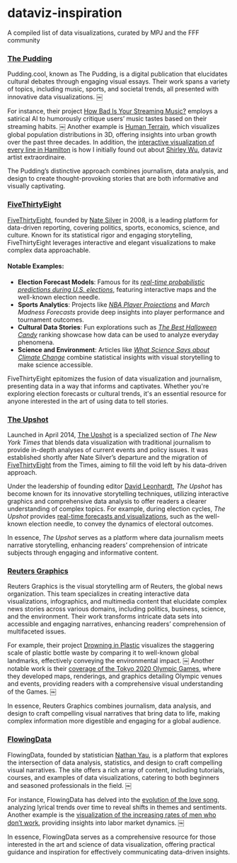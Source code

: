 # dataviz-inspiration
A compiled list of data visualizations, curated by MPJ and the FFF community

### [The Pudding](https://pudding.cool)
Pudding.cool, known as The Pudding, is a digital publication that elucidates cultural debates through engaging visual essays. Their work spans a variety of topics, including music, sports, and societal trends, all presented with innovative data visualizations. ￼

For instance, their project [How Bad Is Your Streaming Music?](https://pudding.cool/2021/10/judge-my-music/) employs a satirical AI to humorously critique users’ music tastes based on their streaming habits. ￼ Another example is [Human Terrain](https://pudding.cool/2018/10/city_3d/), which visualizes global population distributions in 3D, offering insights into urban growth over the past three decades. In addition, the [interactive visualization of every line in Hamilton](https://pudding.cool/2017/03/hamilton/) is how I initially found out about [Shirley Wu](https://shirleywu.studio), dataviz artist extraordinaire.

The Pudding’s distinctive approach combines journalism, data analysis, and design to create thought-provoking stories that are both informative and visually captivating.

### [FiveThirtyEight](https://fivethirtyeight.com)

[FiveThirtyEight](https://fivethirtyeight.com), founded by [Nate Silver](https://en.wikipedia.org/wiki/Nate_Silver) in 2008, is a leading platform for data-driven reporting, covering politics, sports, economics, science, and culture. Known for its statistical rigor and engaging storytelling, FiveThirtyEight leverages interactive and elegant visualizations to make complex data approachable.

#### Notable Examples:
- **Election Forecast Models**: Famous for its [*real-time probabilistic predictions during U.S. elections*](https://projects.fivethirtyeight.com/polls/), featuring interactive maps and the well-known election needle.
- **Sports Analytics**: Projects like [*NBA Player Projections*](https://projects.fivethirtyeight.com/2023-nba-player-projections/) and *March Madness Forecasts* provide deep insights into player performance and tournament outcomes.
- **Cultural Data Stories**: Fun explorations such as [*The Best Halloween Candy*](https://projects.fivethirtyeight.com/candy-ranking/) ranking showcase how data can be used to analyze everyday phenomena.
- **Science and Environment**: Articles like [*What Science Says about Climate Change*](https://fivethirtyeight.com/features/what-science-says-about-climate-change/) combine statistical insights with visual storytelling to make science accessible.

FiveThirtyEight epitomizes the fusion of data visualization and journalism, presenting data in a way that informs and captivates. Whether you're exploring election forecasts or cultural trends, it's an essential resource for anyone interested in the art of using data to tell stories.

### [The Upshot](https://www.nytimes.com/international/section/upshot)

Launched in April 2014, [The Upshot](https://www.nytimes.com/section/upshot) is a specialized section of *The New York Times* that blends data visualization with traditional journalism to provide in-depth analyses of current events and policy issues. It was established shortly after Nate Silver’s departure and the migration of [FiveThirtyEight](https://fivethirtyeight.com) from the Times, aiming to fill the void left by his data-driven approach.

Under the leadership of founding editor [David Leonhardt](https://www.nytimes.com/column/david-leonhardt), *The Upshot* has become known for its innovative storytelling techniques, utilizing interactive graphics and comprehensive data analysis to offer readers a clearer understanding of complex topics. For example, during election cycles, *The Upshot* provides [real-time forecasts and visualizations](https://www.nytimes.com/interactive/2020/11/03/us/elections/results-president.html), such as the well-known election needle, to convey the dynamics of electoral outcomes.

In essence, *The Upshot* serves as a platform where data journalism meets narrative storytelling, enhancing readers’ comprehension of intricate subjects through engaging and informative content.

### [Reuters Graphics](https://www.reuters.com/graphics/)
Reuters Graphics is the visual storytelling arm of Reuters, the global news organization. This team specializes in creating interactive data visualizations, infographics, and multimedia content that elucidate complex news stories across various domains, including politics, business, science, and the environment. Their work transforms intricate data sets into accessible and engaging narratives, enhancing readers’ comprehension of multifaceted issues.

For example, their project [Drowning in Plastic](https://www.reuters.com/graphics/ENVIRONMENT-PLASTIC/0100B275155) visualizes the staggering scale of plastic bottle waste by comparing it to well-known global landmarks, effectively conveying the environmental impact. ￼ Another notable work is their [coverage of the Tokyo 2020 Olympic Games](https://www.reuters.com/graphics/OLYMPICS-2020/EXPLAINER/gjnvwnlwgpw/), where they developed maps, renderings, and graphics detailing Olympic venues and events, providing readers with a comprehensive visual understanding of the Games. ￼

In essence, Reuters Graphics combines journalism, data analysis, and design to craft compelling visual narratives that bring data to life, making complex information more digestible and engaging for a global audience.

### [FlowingData](https://flowingdata.com)
FlowingData, founded by statistician [Nathan Yau](https://en.wikipedia.org/wiki/Nathan_Yau), is a platform that explores the intersection of data analysis, statistics, and design to craft compelling visual narratives. The site offers a rich array of content, including tutorials, courses, and examples of data visualizations, catering to both beginners and seasoned professionals in the field. ￼

For instance, FlowingData has delved into the [evolution of the love song](https://flowingdata.com/2024/11/13/evolution-of-the-love-song/), analyzing lyrical trends over time to reveal shifts in themes and sentiments. Another example is the [visualization of the increasing rates of men who don’t work](https://flowingdata.com/2014/12/16/increasing-rates-of-men-who-dont-work/), providing insights into labor market dynamics. ￼

In essence, FlowingData serves as a comprehensive resource for those interested in the art and science of data visualization, offering practical guidance and inspiration for effectively communicating data-driven insights.


